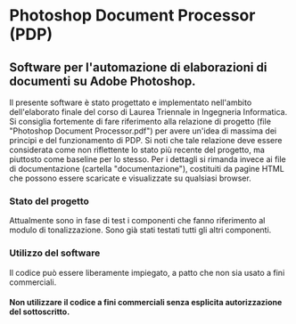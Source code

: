 # Photoshop Document Processor (PDP)
## Software per l'automazione di elaborazioni di documenti su Adobe Photoshop.

Il presente software è stato progettato e implementato nell'ambito dell'elaborato finale del corso di Laurea Triennale in Ingegneria Informatica. 
Si consiglia fortemente di fare riferimento alla relazione di progetto (file "Photoshop Document Processor.pdf") per avere un'idea di massima dei principi e del funzionamento di PDP. Si noti che tale relazione deve essere considerata come non riflettente lo stato più recente del progetto, ma piuttosto come baseline per lo stesso. Per i dettagli si rimanda invece ai file di documentazione (cartella "documentazione"), costituiti da pagine HTML che possono essere scaricate e visualizzate su qualsiasi browser.

### Stato del progetto
Attualmente sono in fase di test i componenti che fanno riferimento al modulo di tonalizzazione. Sono già stati testati tutti gli altri componenti.

### Utilizzo del software
Il codice può essere liberamente impiegato, a patto che non sia usato a fini commerciali. 

#### Non utilizzare il codice a fini commerciali senza esplicita autorizzazione del sottoscritto.



